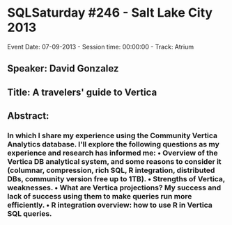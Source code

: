 # SQLSaturday #246 - Salt Lake City 2013
Event Date: 07-09-2013 - Session time: 00:00:00 - Track: Atrium 
## Speaker: David Gonzalez
## Title: A travelers' guide to Vertica
## Abstract:
### In which I share my experience using the Community Vertica Analytics database. I'll explore the following questions as my experience and research has informed me:  • Overview of the Vertica DB analytical system, and some reasons to consider it (columnar, compression, rich SQL, R integration, distributed DBs, community version free up to 1TB). • Strengths of Vertica, weaknesses. • What are Vertica projections? My success and lack of success using them to make queries run more efficiently. • R integration overview: how to use R in Vertica SQL queries. 

